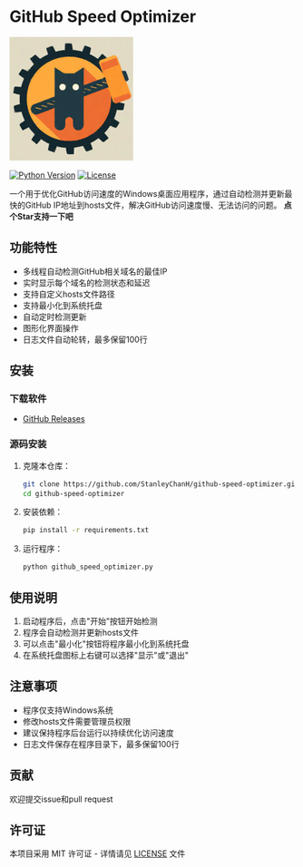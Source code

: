 # GitHub Speed Optimizer

![Application Icon](./icon.png)

[![Python Version](https://img.shields.io/badge/python-3.7+-blue.svg)](https://www.python.org/downloads/)
[![License](https://img.shields.io/badge/license-MIT-green.svg)](LICENSE)

一个用于优化GitHub访问速度的Windows桌面应用程序，通过自动检测并更新最快的GitHub IP地址到hosts文件，解决GitHub访问速度慢、无法访问的问题。
**点个Star支持一下吧**

## 功能特性

- 多线程自动检测GitHub相关域名的最佳IP
- 实时显示每个域名的检测状态和延迟
- 支持自定义hosts文件路径
- 支持最小化到系统托盘
- 自动定时检测更新
- 图形化界面操作
- 日志文件自动轮转，最多保留100行

## 安装

### 下载软件
- [GitHub Releases](https://github.com/StanleyChanH/github-speed-optimizer/releases)

### 源码安装
1. 克隆本仓库：
   ```bash
   git clone https://github.com/StanleyChanH/github-speed-optimizer.git
   cd github-speed-optimizer
   ```
2. 安装依赖：
   ```bash
   pip install -r requirements.txt
   ```
3. 运行程序：
   ```bash
   python github_speed_optimizer.py
   ```

## 使用说明

1. 启动程序后，点击"开始"按钮开始检测
2. 程序会自动检测并更新hosts文件
3. 可以点击"最小化"按钮将程序最小化到系统托盘
4. 在系统托盘图标上右键可以选择"显示"或"退出"

## 注意事项

- 程序仅支持Windows系统
- 修改hosts文件需要管理员权限
- 建议保持程序后台运行以持续优化访问速度
- 日志文件保存在程序目录下，最多保留100行

## 贡献

欢迎提交issue和pull request

## 许可证

本项目采用 MIT 许可证 - 详情请见 [LICENSE](LICENSE) 文件
